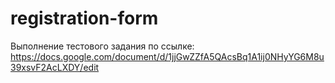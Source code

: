 # registration-form

Выполнение тестового задания по ссылке:
https://docs.google.com/document/d/1jjGwZZfA5QAcsBq1A1ij0NHyYG6M8u39xsvF2AcLXDY/edit
